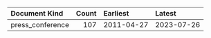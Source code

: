 | Document Kind    |   Count | Earliest   | Latest     |
|:-----------------|--------:|:-----------|:-----------|
| press_conference |     107 | 2011-04-27 | 2023-07-26 |